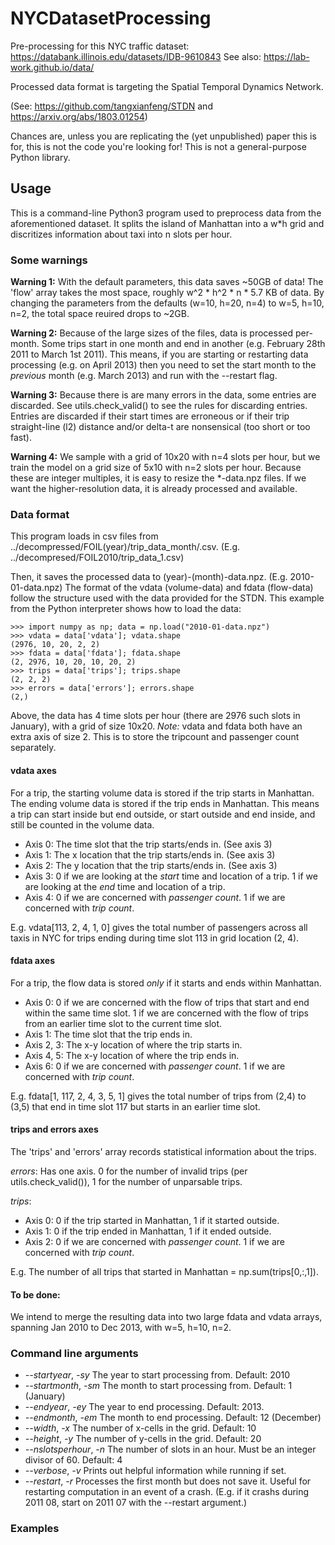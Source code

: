 # NYCDatasetProcessing
Pre-processing for this NYC traffic dataset: https://databank.illinois.edu/datasets/IDB-9610843
See also: https://lab-work.github.io/data/

Processed data format is targeting the Spatial Temporal Dynamics Network.

(See: https://github.com/tangxianfeng/STDN and https://arxiv.org/abs/1803.01254)

Chances are, unless you are replicating the (yet unpublished) paper this is for, this is not the code you're looking for! This is not a general-purpose Python library.

## Usage

This is a command-line Python3 program used to preprocess data from the aforementioned dataset. It splits the island of Manhattan into a w*h grid and discritizes information about taxi into n slots per hour.


### Some warnings

**Warning 1:** With the default parameters, this data saves ~50GB of data! The 'flow' array takes the most space, roughly w^2 * h^2 * n * 5.7 KB of data. By changing the parameters from the defaults (w=10, h=20, n=4) to w=5, h=10, n=2, the total space reuired drops to ~2GB.

**Warning 2:** Because of the large sizes of the files, data is processed per-month. Some trips start in one month and end in another (e.g. February 28th 2011 to March 1st 2011). This means, if you are starting or restarting data processing (e.g. on April 2013) then you need to set the start month to the *previous* month (e.g. March 2013) and run with the --restart flag.

**Warning 3:** Because there is are many errors in the data, some entries are discarded. See utils.check_valid() to see the rules for discarding entries. Entries are discarded if their start times are erroneous or if their trip straight-line (l2) distance and/or delta-t are nonsensical (too short or too fast).

**Warning 4:** We sample with a grid of 10x20 with n=4 slots per hour, but we train the model on a grid size of 5x10 with n=2 slots per hour. Because these are integer multiples, it is easy to resize the *-data.npz files. If we want the higher-resolution data, it is already processed and available.

### Data format

This program loads in csv files from ../decompressed/FOIL(year)/trip\_data\_month/.csv. (E.g. ../decompresed/FOIL2010/trip\_data\_1.csv)

Then, it saves the processed data to (year)-(month)-data.npz. (E.g. 2010-01-data.npz) The format of the vdata (volume-data) and fdata (flow-data) follow the structure used with the data provided for the STDN. This example from the Python interpreter shows how to load the data:

```
>>> import numpy as np; data = np.load("2010-01-data.npz")
>>> vdata = data['vdata']; vdata.shape
(2976, 10, 20, 2, 2)
>>> fdata = data['fdata']; fdata.shape
(2, 2976, 10, 20, 10, 20, 2)
>>> trips = data['trips']; trips.shape
(2, 2, 2)
>>> errors = data['errors']; errors.shape
(2,)
```

Above, the data has 4 time slots per hour (there are 2976 such slots in January), with a grid of size 10x20. *Note:* vdata and fdata both have an extra axis of size 2. This is to store the tripcount and passenger count separately.

#### vdata axes

For a trip, the starting volume data is stored if the trip starts in Manhattan. The ending volume data is stored if the trip ends in Manhattan. This means a trip can start inside but end outside, or start outside and end inside, and still be counted in the volume data.

* Axis 0: The time slot that the trip starts/ends in. (See axis 3)
* Axis 1: The x location that the trip starts/ends in. (See axis 3)
* Axis 2: The y location that the trip starts/ends in. (See axis 3)
* Axis 3: 0 if we are looking at the *start* time and location of a trip. 1 if we are looking at the *end* time and location of a trip.
* Axis 4: 0 if we are concerned with *passenger count*. 1 if we are concerned with *trip count*.

E.g. vdata[113, 2, 4, 1, 0] gives the total number of passengers across all taxis in NYC for trips ending during time slot 113 in grid location (2, 4).

#### fdata axes

For a trip, the flow data is stored *only* if it starts and ends within Manhattan.

* Axis 0: 0 if we are concerned with the flow of trips that start and end within the same time slot. 1 if we are concerned with the flow of trips from an earlier time slot to the current time slot.
* Axis 1: The time slot that the trip ends in.
* Axis 2, 3: The x-y location of where the trip starts in.
* Axis 4, 5: The x-y location of where the trip ends in.
* Axis 6: 0 if we are concerned with *passenger count*. 1 if we are concerned with *trip count*.

E.g. fdata[1, 117, 2, 4, 3, 5, 1] gives the total number of trips from (2,4) to (3,5) that end in time slot 117 but starts in an earlier time slot.

#### trips and errors axes

The 'trips' and 'errors' array records statistical information about the trips.

*errors*: Has one axis. 0 for the number of invalid trips (per utils.check_valid()), 1 for the number of unparsable trips.

*trips*:

* Axis 0: 0 if the trip started in Manhattan, 1 if it started outside.
* Axis 1: 0 if the trip ended in Manhattan, 1 if it ended outside.
* Axis 2: 0 if we are concerned with *passenger count*. 1 if we are concerned with *trip count*.

E.g. The number of all trips that started in Manhattan = np.sum(trips[0,:,1]).

#### To be done:

We intend to merge the resulting data into two large fdata and vdata arrays, spanning Jan 2010 to Dec 2013, with w=5, h=10, n=2.

### Command line arguments

* *--startyear*, *-sy* The year to start processing from. Default: 2010
* *--startmonth*, *-sm* The month to start processing from. Default: 1 (January)
* *--endyear*, *-ey* The year to end processing. Default: 2013.
* *--endmonth*, *-em* The month to end processing. Default: 12 (December)
* *--width*, *-x* The number of x-cells in the grid. Default: 10
* *--height*, *-y* The number of y-cells in the grid. Default: 20
* *--nslotsperhour*, *-n* The number of slots in an hour. Must be an integer divisor of 60. Default: 4
* *--verbose*, *-v* Prints out helpful information while running if set.
* *--restart*, *-r* Processes the first month but does not save it. Useful for restarting computation in an event of a crash. (E.g. if it crashs during 2011 08, start on 2011 07 with the --restart argument.)

### Examples

